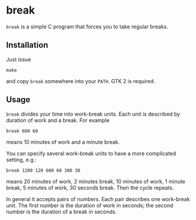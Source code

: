 break
=====

`break` is a simple C program that forces you to take regular breaks.

Installation
------------

Just issue

    make

and copy `break` somewhere into your `PATH`. GTK 2 is required.

Usage
-----

`break` divides your time into work-break units. Each unit is described
by duration of work and a break. For example

    break 600 60

means 10 minutes of work and a minute break.

You can specify several work-break units to have a more complicated
setting, e.g.:

    break 1200 120 600 60 300 30

means 20 minutes of work, 2 minutes break, 10 minutes of work, 1 minute
break, 5 minutes of work, 30 seconds break. Then the cycle repeats.

In general it accepts pairs of numbers. Each pair describes one
work-break unit. The first number is the duration of work in seconds;
the second number is the duration of a break in seconds.
